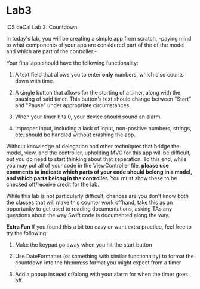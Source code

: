 # Lab3
iOS deCal Lab 3: Countdown

In today's lab, you will be creating a simple app from scratch, -paying mind to what components of your app are considered part of the of the model and which are part of the controller.-

Your final app should have the following functionality:

1. A text field that allows you to enter **only** numbers, which also counts down with time.

2. A single button that allows for the starting of a timer, along with the pausing of said timer. This button's text should change between "Start" and "Pause" under appropriate circumstances.

3. When your timer hits 0, your device should sound an alarm.

4. Improper input, including a lack of input, non-positive numbers, strings, etc. should be handled without crashing the app.

Without knowledge of delegation and other techniques that bridge the model, view, and the controller, upholding MVC for this app will be difficult, but you do need to start thinking about that seperation. To this end, while you may put all of your code in the ViewController file, **please use comments to indicate which parts of your code should belong in a model, and which parts belong in the controller.** You must show these to be checked off/receive credit for the lab.

While this lab is not particularly difficult, chances are you don't know both the classes that will make this counter work offhand, take this as an opportunity to get used to reading documentations, asking TAs any questions about the way Swift code is documented along the way.

**Extra Fun**
If you found this a bit too easy or want extra practice, feel free to try the following:

1. Make the keypad go away when you hit the start button

2. Use DateFormatter (or something with similar functionality) to format the countdown into the hh:mm:ss format you might expect from a timer

3. Add a popup instead of/along with your alarm for when the timer goes off.

